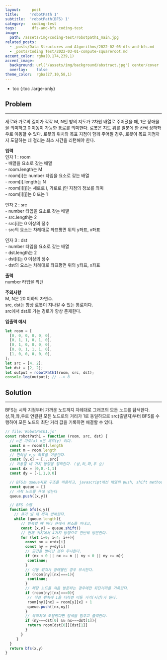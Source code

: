 ```yaml
---
layout:     post
title:     'robotPath 1'
subtitle:  'robotPath(BFS) 1'
category:   coding-test
tags:       dfs-and-bfs coding-test
image: 
  path: /assets/img/coding-test/robotpath1_main.jpg
related_posts: 
  - _posts/Data Structures and Algorithms/2022-02-05-dfs-and-bfs.md
  - _posts/Coding Test/2022-03-01-compute-squareroot.md
accent_color: rgba(0,174,239,1)
accent_image:
  background: url('/assets/img/background/abstract.jpg') center/cover
  overlay:    false
theme_color:  rgba(27,10,58,1)
---
```


* toc
{:toc .large-only}

## Problem
---

세로와 가로의 길이가 각각 M, N인 방의 지도가 2차원 배열로 주어졌을 때, 1은 장애물을 의미하고 0 이동이 가능한 통로를 의미한다. 로봇은 지도 위를 일분에 한 칸씩 상하좌우로 이동할 수 있다. 로봇의 위치와 목표 지점이 함께 주어질 경우, 로봇이 목표 지점까지 도달하는 데 걸리는 최소 시간을 리턴해야 한다.

**입력** <br/>
인자 1 : room <br/>
\- 배열을 요소로 갖는 배열 <br/>
\- room.length는 M <br/>
\- room[i]는 number 타입을 요소로 갖는 배열 <br/>
\- room[i].length는 N <br/>
\- room[i][j]는 세로로 i, 가로로 j인 지점의 정보를 의미 <br/>
\- room[i][j]는 0 또는 1 <br/>

인자 2 : src <br/>
\- number 타입을 요소로 갖는 배열 <br/>
\- src.length는 2 <br/>
\- src[i]는 0 이상의 정수 <br/>
\- src의 요소는 차례대로 좌표평면 위의 y좌표, x좌표 <br/>

인자 3 : dst <br/>
\- number 타입을 요소로 갖는 배열 <br/>
\- dst.length는 2 <br/>
\- dst[i]는 0 이상의 정수 <br/>
\- dst의 요소는 차례대로 좌표평면 위의 y좌표, x좌표 <br/>

**출력** <br/>
number 타입을 리턴

**주의사항** <br/>
M, N은 20 이하의 자연수.<br/>
src, dst는 항상 로봇이 지나갈 수 있는 통로이다.<br/>
src에서 dst로 가는 경로가 항상 존재한다.<br/>

**입출력 예시**
~~~js
let room = [
  [0, 0, 0, 0, 0, 0],
  [0, 1, 1, 0, 1, 0],
  [0, 1, 0, 0, 0, 0],
  [0, 0, 1, 1, 1, 0],
  [1, 0, 0, 0, 0, 0],
];
let src = [4, 2];
let dst = [2, 2];
let output = robotPath1(room, src, dst);
console.log(output); // --> 8
~~~

## Solution
---

BFS는 시작 지점부터 가까운 노드까지 차례대로 그래프의 모든 노드를 탐색한다. <br/>
상,하,좌,우로 연결된 모든 노드로의 거리가 1로 동일하므로 src(출발지)부터 BFS를 수행하여 모든 노드의 최단 거리 값을 기록하면 해결할 수 있다. 

~~~js
// file:'RobotPath1.js'
const robotPath1 = function (room, src, dst) {
  // n은 가로(x) m은 세로(y) 이다. 
  const n = room[0].length
  const m = room.length
  // 편의상 x,y 좌표를 이용한다.
  const [y,x] = [...src]
  // 이동할 네 가지 방향을 정의한다. (상,하,좌,우 순)
  const dx = [0,0,-1,1]
  const dy = [-1,1,0,0]

  // BFS는 queue자료 구조를 이용하고, javascript에선 배열의 push, shift method로 쉽게 queue를 구현할 수 있다. 
  const queue = []
  // 시작 노드를 큐에 넣는다 
  queue.push([x,y])

  // BFS 수행
  function bfs(x,y){
    // 큐가 빌 때 까지 반복한다. 
    while (queue.length){
       // 반복할 떄 마다 큐에서 원소를 꺼내고,
       const [x,y] = queue.shift()
       // 현재 위치에서 4가지 방향으로 한번씩 방문한다. 
       for (let i=0; i<4; i++){
         const nx = x+dx[i]
         const ny = y+dy[i]
         // 공간을 벗어난 경우 무시한다.
         if (nx < 0 || nx >= n || ny < 0 || ny >= m){
          continue;
         }
         // 이동 위치가 장애물인 경우 무시한다.
         if (room[ny][nx]===1){
          continue;
         }
         // 해당 노드를 처음 방문하는 경우에만 최단거리를 기록한다.
         if (room[ny][nx]===0){
          // 직전 위치에 1을 더하면 이동 거리(시간)가 된다.
          room[ny][nx] = room[y][x] + 1
          queue.push([nx,ny])
         }
         // 목적지에 도달했다면 탐색을 멈추고 출력한다.
         if (ny===dst[0] && nx===dst[1]){
          return room[dst[0]][dst[1]]
         }
       }
     }
  }
  return bfs(x,y)
}
~~~